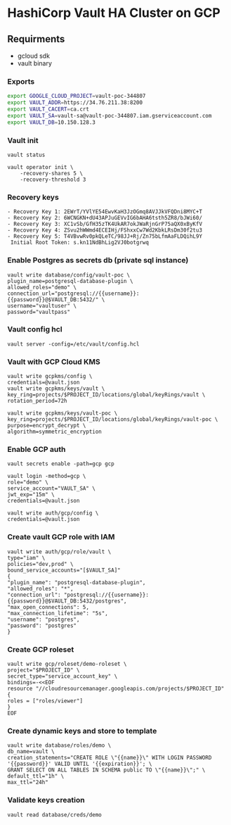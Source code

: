 # HashiCorp Vault HA Cluster on GCP

## Requirments

- gcloud sdk
- vault binary

### Exports

```sh
export GOOGLE_CLOUD_PROJECT=vault-poc-344807
export VAULT_ADDR=https://34.76.211.38:8200
export VAULT_CACERT=ca.crt
export VAULT_SA=vault-sa@vault-poc-344807.iam.gserviceaccount.com
export VAULT_DB=10.150.128.3
```

### Vault init

```
vault status
```

```
vault operator init \
    -recovery-shares 5 \
    -recovery-threshold 3
```

### Recovery keys

```
- Recovery Key 1: 2EWrT/YVlYE54EwvKaH3JzOGmq8AVJJkVFQDni8MYC+T
- Recovery Key 2: 6WCNGKN+dU43APJuGEVvIG6bAHA6tsth5ZR8/bJWi60/
- Recovery Key 3: XC1vSb/GfH35zTK4UkAR7okJWaRjnGrP75aQX0xByKfV
- Recovery Key 4: ZSvu2hWWmd4ECEIHj/FShxxCw7Wd2KbkLRsDm30f2tu3
- Recovery Key 5: T4VBvwRv0pkQLeTC/98JJ+Rj/Zn75bLfmAaFLDQihL9Y
 Initial Root Token: s.kn11NdBhLig2VJ0botgrwq
```

### Enable Postgres as secrets db (private sql instance)

```
vault write database/config/vault-poc \
plugin_name=postgresql-database-plugin \
allowed_roles="demo" \
connection_url="postgresql://{{username}}:{{password}}@$VAULT_DB:5432/" \
username="vaultuser" \
password="vaultpass"
```

### Vault config hcl

```
vault server -config=/etc/vault/config.hcl
```

### Vault with GCP Cloud KMS

```
vault write gcpkms/config \
credentials=@vault.json
vault write gcpkms/keys/vault \
key_ring=projects/$PROJECT_ID/locations/global/keyRings/vault \
rotation_period=72h
```

```
vault write gcpkms/keys/vault-poc \
key_ring=projects/$PROJECT_ID/locations/global/keyRings/vault-poc \
purpose=encrypt_decrypt \
algorithm=symmetric_encryption
```
  
### Enable GCP auth

```
vault secrets enable -path=gcp gcp

vault login -method=gcp \
role="demo" \
service_account="VAULT_SA" \
jwt_exp="15m" \
credentials=@vault.json
```

 ```
vault write auth/gcp/config \
credentials=@vault.json
```

### Create vault GCP role with IAM

```
vault write auth/gcp/role/vault \
type="iam" \
policies="dev,prod" \
bound_service_accounts="[$VAULT_SA]"
{
"plugin_name": "postgresql-database-plugin",
"allowed_roles": "*",
"connection_url": "postgresql://{{username}}:{{password}}@$VAULT_DB:5432/postgres",
"max_open_connections": 5,
"max_connection_lifetime": "5s",
"username": "postgres",
"password": "postgres"
}
```

### Create GCP roleset

 ```
vault write gcp/roleset/demo-roleset \
project="$PROJECT_ID" \
secret_type="service_account_key" \
bindings=-<<EOF
resource "//cloudresourcemanager.googleapis.com/projects/$PROJECT_ID" {
roles = ["roles/viewer"]
}
EOF
```
  
### Create dynamic keys and store to template

```
vault write database/roles/demo \
db_name=vault \
creation_statements="CREATE ROLE \"{{name}}\" WITH LOGIN PASSWORD '{{password}}' VALID UNTIL '{{expiration}}'; \
GRANT SELECT ON ALL TABLES IN SCHEMA public TO \"{{name}}\";" \
default_ttl="1h" \
max_ttl="24h"
```
  
### Validate keys creation

```
vault read database/creds/demo
```

